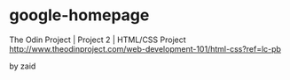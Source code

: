 google-homepage
===============
The Odin Project | Project 2 | HTML/CSS Project
http://www.theodinproject.com/web-development-101/html-css?ref=lc-pb

by zaid
